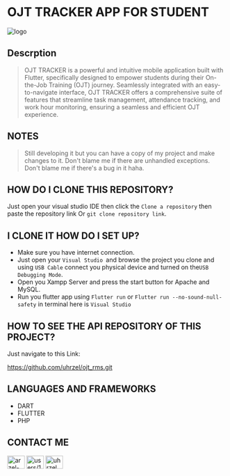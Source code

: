 # OJT TRACKER APP FOR STUDENT

<img src="https://github.com/uhrzel/ojt_student/blob/main/assets/images/img_readme.png" alt="logo">

## Descrption

> OJT TRACKER is a powerful and intuitive mobile application built with Flutter, specifically designed to empower students during their On-the-Job Training (OJT) journey. Seamlessly integrated with an easy-to-navigate interface, OJT TRACKER offers a comprehensive suite of features that streamline task management, attendance tracking, and work hour monitoring, ensuring a seamless and efficient OJT experience.

## NOTES

> Still developing it but you can have a copy of my project and make changes to it. Don't blame me if there are unhandled exceptions. Don't blame me if there's a bug in it haha.

## HOW DO I CLONE THIS REPOSITORY?

Just open your visual studio IDE then click the `Clone a repository` then paste the repository link
Or `git clone repository link`.

## I CLONE IT HOW DO I SET UP?

- Make sure you have internet connection.
- Just open your `Visual Studio `and browse the project you clone and using `USB Cable` connect you physical device and turned on the`USB Debugging Mode`.
- Open you Xampp Server and press the start button for Apache and MySQL.
- Run you flutter app using `Flutter run` or `Flutter run --no-sound-null-safety` in terminal here is `Visual Studio`

## HOW TO SEE THE API REPOSITORY OF THIS PROJECT?

Just navigate to this Link:

https://github.com/uhrzel/ojt_rms.git

## LANGUAGES AND FRAMEWORKS

- DART
- FLUTTER
- PHP

## CONTACT ME

<p align="left">
<a href="https://linkedin.com/in/arzel-john-zolina-6983bb274" target="blank"><img align="center" src="https://raw.githubusercontent.com/rahuldkjain/github-profile-readme-generator/master/src/images/icons/Social/linked-in-alt.svg" alt="arzel-john-zolina-6983bb274" height="30" width="40" /></a>
<a href="https://stackoverflow.com/users/users/16369896/arzel-john-zolina" target="blank"><img align="center" src="https://raw.githubusercontent.com/rahuldkjain/github-profile-readme-generator/master/src/images/icons/Social/stack-overflow.svg" alt="users/16369896/arzel-john-zolina" height="30" width="40" /></a>
<a href="https://fb.com/uhrzel" target="blank"><img align="center" src="https://raw.githubusercontent.com/rahuldkjain/github-profile-readme-generator/master/src/images/icons/Social/facebook.svg" alt="uhrzel" height="30" width="40" /></a>

</p>
